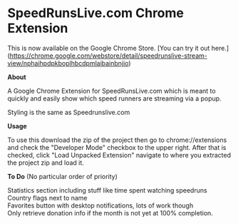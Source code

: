 SpeedRunsLive.com Chrome Extension
==================

This is now available on the Google Chrome Store. [You can try it out here.]
(https://chrome.google.com/webstore/detail/speedrunslive-stream-view/nphaihpdpkboplhbcdpmlaibainbnjio)

**About**

A Google Chrome Extension for SpeedRunsLive.com which is meant to quickly and easily show which speed runners 
are streaming via a popup.

Styling is the same as Speedrunslive.com

**Usage**

To use this download the zip of the project then go to chrome://extensions and check the "Developer Mode" checkbox 
to the upper right. After that is checked, click "Load Unpacked Extension" navigate to where you extracted the project 
zip and load it.


**To Do** (No particular order of priority)  

Statistics section including stuff like time spent watching speedruns  
Country flags next to name  
Favorites button with desktop notifications, lots of work though   
Only retrieve donation info if the month is not yet at 100% completion.  